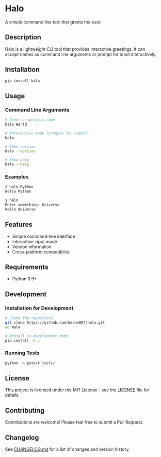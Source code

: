 # Halo

A simple command line tool that greets the user.

## Description

Halo is a lightweight CLI tool that provides interactive greetings. It can accept names as command line arguments or prompt for input interactively.

## Installation

```bash
pip install halo
```

## Usage

### Command Line Arguments

```bash
# Greet a specific name
halo World

# Interactive mode (prompts for input)
halo

# Show version
halo --version

# Show help
halo --help
```

### Examples

```bash
$ halo Python
hello Python

$ halo
Enter something: Universe
hello Universe
```

## Features

- Simple command-line interface
- Interactive input mode
- Version information
- Cross-platform compatibility

## Requirements

- Python 3.9+

## Development

### Installation for Development

```bash
# Clone the repository
git clone https://github.com/AaronOET/halo.git
cd halo

# Install in development mode
pip install -e .
```

### Running Tests

```bash
python -m pytest tests/
```

## License

This project is licensed under the MIT License - see the [LICENSE](LICENSE) file for details.

## Contributing

Contributions are welcome! Please feel free to submit a Pull Request.

## Changelog

See [CHANGELOG.md](CHANGELOG.md) for a list of changes and version history.
